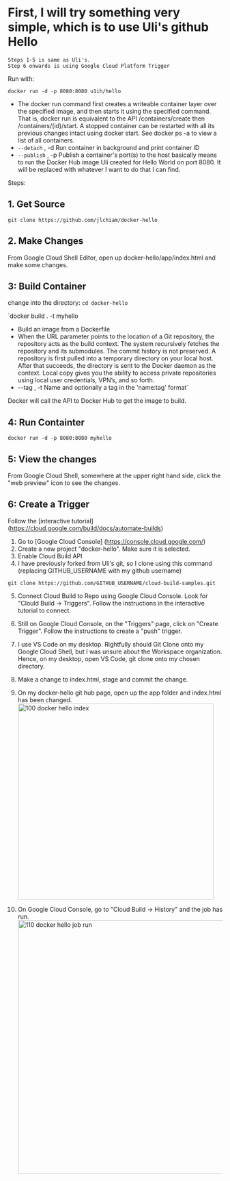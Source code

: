 # First, I will try something very simple, which is to use Uli's github Hello

```
Steps 1-5 is same as Uli's.
Step 6 onwards is using Google Cloud Platform Trigger
```

Run with:

`docker run -d -p 8080:8080 u1ih/hello`
- The docker run command first creates a writeable container layer over the specified image, and then starts it using the specified command. That is, docker run is equivalent to the API /containers/create then /containers/(id)/start. A stopped container can be restarted with all its previous changes intact using docker start. See docker ps -a to view a list of all containers.
- `--detach` , -d		Run container in background and print container ID
- `--publish` , -p		Publish a container's port(s) to the host
basically means to run the Docker Hub image Uli created for Hello World on port 8080. It will be replaced with whatever I want to do that I can find.


Steps:
## 1. Get Source

`git clone https://github.com/jlchiam/docker-hello`

## 2. Make Changes
From Google Cloud Shell Editor, open up docker-hello/app/index.html and make some changes.

## 3: Build Container
change into the directory: `cd docker-hello`

`docker build . -t myhello
- Build an image from a Dockerfile
- When the URL parameter points to the location of a Git repository, the repository acts as the build context. The system recursively fetches the repository and its submodules. The commit history is not preserved. A repository is first pulled into a temporary directory on your local host. After that succeeds, the directory is sent to the Docker daemon as the context. Local copy gives you the ability to access private repositories using local user credentials, VPN’s, and so forth.
- --tag , -t		Name and optionally a tag in the 'name:tag' format`

Docker will call the API to Docker Hub to get the image to build.

## 4: Run Containter
`docker run -d -p 8080:8080 myhello`

## 5: View the changes
From Google Cloud Shell, somewhere at the upper right hand side, click the "web preview" icon to see the changes.

## 6: Create a Trigger
Follow the [interactive tutorial] (https://cloud.google.com/build/docs/automate-builds)

1. Go to [Google Cloud Console] (https://console.cloud.google.com/)
2. Create a new project "docker-hello". Make sure it is selected.
3. Enable Cloud Build API
4. I have previously forked from Uli's git, so I clone using this command (replacing GITHUB_USERNAME with my github username)

```
git clone https://github.com/GITHUB_USERNAME/cloud-build-samples.git
```

5. Connect Cloud Build to Repo using Google Cloud Console. Look for "Clould Build -> Triggers". Follow the instructions in the interactive tutorial to connect.
6. Still on Google Cloud Console, on the "Triggers" page, click on "Create Trigger". Follow the instructions to create a "push" trigger.
7. I use VS Code on my desktop. Rightfully should Git Clone onto my Google Cloud Shell, but I was unsure about the Workspace organization. Hence, on my desktop, open VS Code, git clone onto my chosen directory.
8. Make a change to index.html, stage and commit the change.
9. On my docker-hello git hub page, open up the app folder and index.html has been changed.
    <img width="458" alt="100 docker hello index" src="https://user-images.githubusercontent.com/11884697/159124414-cadc70f2-46f6-4632-b545-efa250f0ed33.PNG">


11. On Google Cloud Console, go to "Cloud Build -> History" and the job has run.
    <img width="593" alt="110 docker hello job run" src="https://user-images.githubusercontent.com/11884697/159124401-2cb13f08-6a98-4d17-a1e5-45dfd4fe1bcc.PNG">




